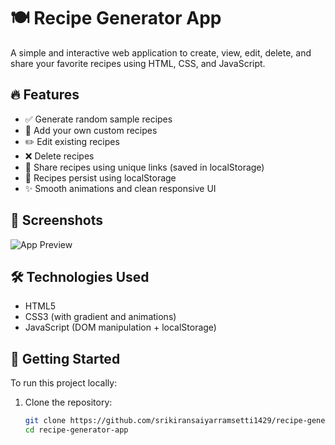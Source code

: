 # 🍽️ Recipe Generator App

A simple and interactive web application to create, view, edit, delete, and share your favorite recipes using HTML, CSS, and JavaScript.

## 🔥 Features

- ✅ Generate random sample recipes
- 📝 Add your own custom recipes
- ✏️ Edit existing recipes
- ❌ Delete recipes
- 🔗 Share recipes using unique links (saved in localStorage)
- 💾 Recipes persist using localStorage
- ✨ Smooth animations and clean responsive UI

## 📸 Screenshots

![App Preview](https://via.placeholder.com/600x350?text=Recipe+App+Preview)

## 🛠️ Technologies Used

- HTML5
- CSS3 (with gradient and animations)
- JavaScript (DOM manipulation + localStorage)

## 🚀 Getting Started

To run this project locally:

1. Clone the repository:
   ```bash
   git clone https://github.com/srikiransaiyarramsetti1429/recipe-generator-app.git
   cd recipe-generator-app
